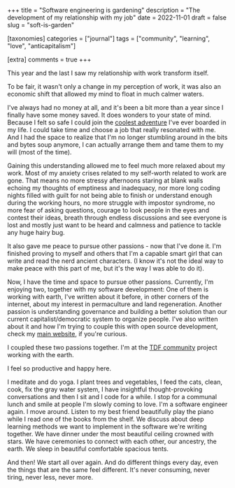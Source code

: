 +++
title = "Software engineering is gardening"
description = "The development of my relationship with my job"
date = 2022-11-01
draft = false
slug = "soft-is-garden"

[taxonomies]
categories = ["journal"]
tags = ["community", "learning", "love", "anticapitalism"]

[extra]
comments = true
+++

This year and the last I saw my relationship with work transform itself.

To be fair, it wasn't only a change in my perception of work, it was also an economic shift that allowed my mind to float in much calmer waters.

I've always had no money at all, and it's been a bit more than a year since I finally have some money saved. It does wonders to your state of mind. Because I felt so safe I could join the [coolest adventure](wireless-hippie.github.io/martian/) I've ever boarded in my life. I could take time and choose a job that really resonated with me. And I had the space to realize that I'm no longer stumbling around in the bits and bytes soup anymore, I can actually arrange them and tame them to my will (most of the time).

Gaining this understanding allowed me to feel much more relaxed about my work. Most of my anxiety crises related to my self-worth related to work are gone. That means no more stressy afternoons staring at blank walls echoing my thoughts of emptiness and inadequacy, nor more long coding nights filled with guilt for not being able to finish or understand enough during the working hours, no more struggle with impostor syndrome, no more fear of asking questions, courage to look people in the eyes and contest their ideas, breath through endless discussions and see everyone is lost and mostly just want to be heard and calmness and patience to tackle any huge hairy bug.

It also gave me peace to pursue other passions - now that I've done it. I'm finished proving to myself and others that I'm a capable smart girl that can write and read the nerd ancient characters. (I know it's not the ideal way to make peace with this part of me, but it's the way I was able to do it).

Now, I have the time and space to pursue other passions. Currently, I'm enjoying two, together with my software development: One of them is working with earth, I've written about it before, in other corners of the internet, about my interest in permaculture and land regeneration. Another passion is understanding governance and building a better solution than our current capitalist/democratic system to organize people. I've also written about it and how I'm trying to couple this with open source development, check my [main website](https://psychonautgirl.space), if you're curious.

I coupled these two passions together. I'm at the [TDF community](traditionaldreamfactory.com) project working with the earth.

I feel so productive and happy here.

I meditate and do yoga.
I plant trees and vegetables, I feed the cats, clean, cook, fix the gray water system, I have insightful thought-provoking conversations and then I sit and I code for a while. I stop for a communal lunch and smile at people I'm slowly coming to love.
I'm a software engineer again.
I move around. Listen to my best friend beautifully play the piano while I read one of the books from the shelf.
We discuss about deep learning methods we want to implement in the software we're writing together.
We have dinner under the most beautiful ceiling crowned with stars.
We have ceremonies to connect with each other, our ancestry, the earth.
We sleep in beautiful comfortable spacious tents.

And then!
We start all over again. And do different things every day, even the things that are the same feel different.
It's never consuming, never tiring, never less, never more.